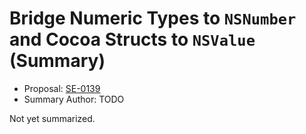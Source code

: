 # Bridge Numeric Types to `NSNumber` and Cocoa Structs to `NSValue` (Summary)

* Proposal: [SE-0139](https://github.com/apple/swift-evolution/blob/main/proposals/0139-bridge-nsnumber-and-nsvalue.md)
* Summary Author: TODO

Not yet summarized.
